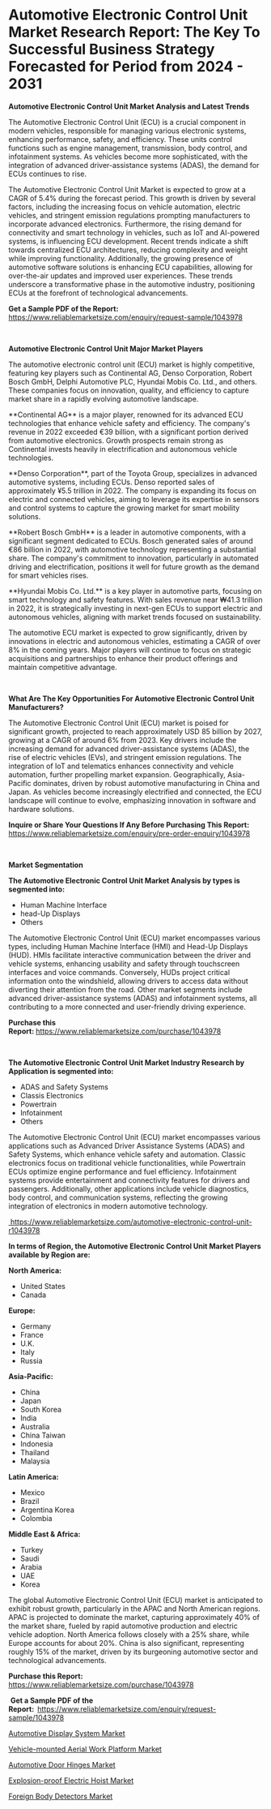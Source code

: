 <p><h1>Automotive Electronic Control Unit Market Research Report: The Key To Successful Business Strategy Forecasted for Period from 2024 - 2031</h1></p><p><strong>Automotive Electronic Control Unit Market Analysis and Latest Trends</strong></p>
<p><p>The Automotive Electronic Control Unit (ECU) is a crucial component in modern vehicles, responsible for managing various electronic systems, enhancing performance, safety, and efficiency. These units control functions such as engine management, transmission, body control, and infotainment systems. As vehicles become more sophisticated, with the integration of advanced driver-assistance systems (ADAS), the demand for ECUs continues to rise.</p><p>The Automotive Electronic Control Unit Market is expected to grow at a CAGR of 5.4% during the forecast period. This growth is driven by several factors, including the increasing focus on vehicle automation, electric vehicles, and stringent emission regulations prompting manufacturers to incorporate advanced electronics. Furthermore, the rising demand for connectivity and smart technology in vehicles, such as IoT and AI-powered systems, is influencing ECU development. Recent trends indicate a shift towards centralized ECU architectures, reducing complexity and weight while improving functionality. Additionally, the growing presence of automotive software solutions is enhancing ECU capabilities, allowing for over-the-air updates and improved user experiences. These trends underscore a transformative phase in the automotive industry, positioning ECUs at the forefront of technological advancements.</p></p>
<p><strong>Get a Sample PDF of the Report:&nbsp;</strong> <a href="https://www.reliablemarketsize.com/enquiry/request-sample/1043978?utm_campaign=1105&utm_medium=2&utm_source=Github&utm_content=ia&utm_term=02112024&utm_id=automotive-electronic-control-unit">https://www.reliablemarketsize.com/enquiry/request-sample/1043978</a></p>
<p>&nbsp;</p>
<p><strong>Automotive Electronic Control Unit Major Market Players</strong></p>
<p><p>The automotive electronic control unit (ECU) market is highly competitive, featuring key players such as Continental AG, Denso Corporation, Robert Bosch GmbH, Delphi Automotive PLC, Hyundai Mobis Co. Ltd., and others. These companies focus on innovation, quality, and efficiency to capture market share in a rapidly evolving automotive landscape.</p><p>**Continental AG** is a major player, renowned for its advanced ECU technologies that enhance vehicle safety and efficiency. The company's revenue in 2022 exceeded €39 billion, with a significant portion derived from automotive electronics. Growth prospects remain strong as Continental invests heavily in electrification and autonomous vehicle technologies.</p><p>**Denso Corporation**, part of the Toyota Group, specializes in advanced automotive systems, including ECUs. Denso reported sales of approximately ¥5.5 trillion in 2022. The company is expanding its focus on electric and connected vehicles, aiming to leverage its expertise in sensors and control systems to capture the growing market for smart mobility solutions.</p><p>**Robert Bosch GmbH** is a leader in automotive components, with a significant segment dedicated to ECUs. Bosch generated sales of around €86 billion in 2022, with automotive technology representing a substantial share. The company's commitment to innovation, particularly in automated driving and electrification, positions it well for future growth as the demand for smart vehicles rises.</p><p>**Hyundai Mobis Co. Ltd.** is a key player in automotive parts, focusing on smart technology and safety features. With sales revenue near ₩41.3 trillion in 2022, it is strategically investing in next-gen ECUs to support electric and autonomous vehicles, aligning with market trends focused on sustainability.</p><p>The automotive ECU market is expected to grow significantly, driven by innovations in electric and autonomous vehicles, estimating a CAGR of over 8% in the coming years. Major players will continue to focus on strategic acquisitions and partnerships to enhance their product offerings and maintain competitive advantage.</p></p>
<p>&nbsp;</p>
<p><strong>What Are The Key Opportunities For Automotive Electronic Control Unit Manufacturers?</strong></p>
<p><p>The Automotive Electronic Control Unit (ECU) market is poised for significant growth, projected to reach approximately USD 85 billion by 2027, growing at a CAGR of around 6% from 2023. Key drivers include the increasing demand for advanced driver-assistance systems (ADAS), the rise of electric vehicles (EVs), and stringent emission regulations. The integration of IoT and telematics enhances connectivity and vehicle automation, further propelling market expansion. Geographically, Asia-Pacific dominates, driven by robust automotive manufacturing in China and Japan. As vehicles become increasingly electrified and connected, the ECU landscape will continue to evolve, emphasizing innovation in software and hardware solutions.</p></p>
<p><strong>Inquire or Share Your Questions If Any Before Purchasing This Report:</strong> <a href="https://www.reliablemarketsize.com/enquiry/pre-order-enquiry/1043978?utm_campaign=1105&utm_medium=2&utm_source=Github&utm_content=ia&utm_term=02112024&utm_id=automotive-electronic-control-unit">https://www.reliablemarketsize.com/enquiry/pre-order-enquiry/1043978</a></p>
<p>&nbsp;</p>
<p><strong>Market Segmentation</strong></p>
<p><strong>The Automotive Electronic Control Unit Market Analysis by types is segmented into:</strong></p>
<p><ul><li>Human Machine Interface</li><li>head-Up Displays</li><li>Others</li></ul></p>
<p><p>The Automotive Electronic Control Unit (ECU) market encompasses various types, including Human Machine Interface (HMI) and Head-Up Displays (HUD). HMIs facilitate interactive communication between the driver and vehicle systems, enhancing usability and safety through touchscreen interfaces and voice commands. Conversely, HUDs project critical information onto the windshield, allowing drivers to access data without diverting their attention from the road. Other market segments include advanced driver-assistance systems (ADAS) and infotainment systems, all contributing to a more connected and user-friendly driving experience.</p></p>
<p><strong>Purchase this Report:&nbsp;</strong><a href="https://www.reliablemarketsize.com/purchase/1043978?utm_campaign=1105&utm_medium=2&utm_source=Github&utm_content=ia&utm_term=02112024&utm_id=automotive-electronic-control-unit">https://www.reliablemarketsize.com/purchase/1043978</a></p>
<p>&nbsp;</p>
<p><strong>The Automotive Electronic Control Unit Market Industry Research by Application is segmented into:</strong></p>
<p><ul><li>ADAS and Safety Systems</li><li>Classis Electronics</li><li>Powertrain</li><li>Infotainment</li><li>Others</li></ul></p>
<p><p>The Automotive Electronic Control Unit (ECU) market encompasses various applications such as Advanced Driver Assistance Systems (ADAS) and Safety Systems, which enhance vehicle safety and automation. Classic electronics focus on traditional vehicle functionalities, while Powertrain ECUs optimize engine performance and fuel efficiency. Infotainment systems provide entertainment and connectivity features for drivers and passengers. Additionally, other applications include vehicle diagnostics, body control, and communication systems, reflecting the growing integration of electronics in modern automotive technology.</p></p>
<p><a href="https://www.reliablemarketsize.com/automotive-electronic-control-unit-r1043978?utm_campaign=1105&utm_medium=2&utm_source=Github&utm_content=ia&utm_term=02112024&utm_id=automotive-electronic-control-unit">&nbsp;https://www.reliablemarketsize.com/automotive-electronic-control-unit-r1043978</a></p>
<p><strong>In terms of Region, the Automotive Electronic Control Unit Market Players available by Region are:</strong></p>
<p>
    <p> <strong> North America: </strong>
        <ul>
            <li>United States</li>
            <li>Canada</li>
        </ul>
        </p> 
    <p> <strong> Europe: </strong>
        <ul>
            <li>Germany</li>
            <li>France</li>
            <li>U.K.</li>
            <li>Italy</li>
            <li>Russia</li>
        </ul>
        </p> 
    <p> <strong> Asia-Pacific: </strong>
        <ul>
            <li>China</li>
            <li>Japan</li>
            <li>South Korea</li>
            <li>India</li>
            <li>Australia</li>
            <li>China Taiwan</li>
            <li>Indonesia</li>
            <li>Thailand</li>
            <li>Malaysia</li>
        </ul>
        </p> 
    <p> <strong> Latin America: </strong>
        <ul>
            <li>Mexico</li>
            <li>Brazil</li>
            <li>Argentina Korea</li>
            <li>Colombia</li>
        </ul>
        </p> 
    <p> <strong> Middle East & Africa: </strong>
        <ul>
            <li>Turkey</li>
            <li>Saudi</li>
            <li>Arabia</li>
            <li>UAE</li>
            <li>Korea</li>
        </ul>
    </p>
    </p>
<p><p>The global Automotive Electronic Control Unit (ECU) market is anticipated to exhibit robust growth, particularly in the APAC and North American regions. APAC is projected to dominate the market, capturing approximately 40% of the market share, fueled by rapid automotive production and electric vehicle adoption. North America follows closely with a 25% share, while Europe accounts for about 20%. China is also significant, representing roughly 15% of the market, driven by its burgeoning automotive sector and technological advancements.</p></p>
<p><strong>Purchase this Report: </strong><a href="https://www.reliablemarketsize.com/purchase/1043978?utm_campaign=1105&utm_medium=2&utm_source=Github&utm_content=ia&utm_term=02112024&utm_id=automotive-electronic-control-unit">https://www.reliablemarketsize.com/purchase/1043978</a></p>
<p>&nbsp;<strong>Get a Sample PDF of the Report:&nbsp;&nbsp;</strong><a href="https://www.reliablemarketsize.com/enquiry/request-sample/1043978?utm_campaign=1105&utm_medium=2&utm_source=Github&utm_content=ia&utm_term=02112024&utm_id=automotive-electronic-control-unit">https://www.reliablemarketsize.com/enquiry/request-sample/1043978</a></p>
<p><strong></strong></p>
<p><p><a href="https://github.com/caetlinivcar/Market-Research-Report-List-1/blob/main/automotive-display-system-market.md?utm_campaign=1105&utm_medium=2&utm_source=Github&utm_content=ia&utm_term=02112024&utm_id=automotive-electronic-control-unit">Automotive Display System Market</a></p><p><a href="https://www.linkedin.com/pulse/vehicle-mounted-aerial-work-platform-market-essentials-key-erkrf?utm_campaign=1105&utm_medium=2&utm_source=Github&utm_content=ia&utm_term=02112024&utm_id=automotive-electronic-control-unit">Vehicle-mounted Aerial Work Platform Market</a></p><p><a href="https://github.com/raymederonmot/Market-Research-Report-List-1/blob/main/automotive-door-hinges-market.md?utm_campaign=1105&utm_medium=2&utm_source=Github&utm_content=ia&utm_term=02112024&utm_id=automotive-electronic-control-unit">Automotive Door Hinges Market</a></p><p><a href="https://www.linkedin.com/pulse/global-explosion-proof-electric-hoist-market-opportunities-0jtlf?utm_campaign=1105&utm_medium=2&utm_source=Github&utm_content=ia&utm_term=02112024&utm_id=automotive-electronic-control-unit">Explosion-proof Electric Hoist Market</a></p><p><a href="https://www.linkedin.com/pulse/foreign-body-detectors-market-growth-outlook-from-2024-2031-4xkqf?utm_campaign=1105&utm_medium=2&utm_source=Github&utm_content=ia&utm_term=02112024&utm_id=automotive-electronic-control-unit">Foreign Body Detectors Market</a></p></p>